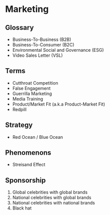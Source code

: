 # Marketing

<!--
https://adheart.me
-->

<!--
https://github.com/mautic/mautic
-->

<!--
https://youtube.com/watch?v=g4XiKChyK7A
-->

## Glossary

- Business-To-Business (B2B)
- Business-To-Consumer (B2C)
- Environmental Social and Governance (ESG)
- Video Sales Letter (VSL)

## Terms

- Cutthroat Competition
- False Engagement
- Guerrilla Marketing
- Media Training
- Product/Market Fit (a.k.a Product-Market Fit)
- Redpill

## Strategy

- Red Ocean / Blue Ocean

## Phenomenons

- Streisand Effect

## Sponsorship

1. Global celebrities with global brands
2. National celebrities with global brands
3. National celebrities with national brands
4. Black hat

